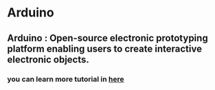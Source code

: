 # Arduino

## Arduino : Open-source electronic prototyping platform enabling users to create interactive electronic objects.

### you can learn more tutorial in [here](https://www.arduino.cc/en/Tutorial/HomePage)
